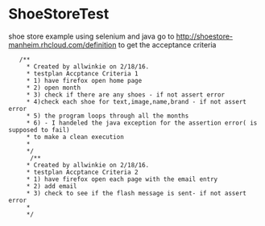 # ShoeStoreTest
shoe store example using selenium and java
go to http://shoestore-manheim.rhcloud.com/definition
to get the acceptance criteria

       /**
         * Created by allwinkie on 2/18/16.
         * testplan Accptance Criteria 1
         * 1) have firefox open home page
         * 2) open month
         * 3) check if there are any shoes - if not assert error
         * 4)check each shoe for text,image,name,brand - if not assert error
         * 5) the program loops through all the months
         * 6) - I handeled the java exception for the assertion error( is supposed to fail) 
         * to make a clean execution
         *
         */
          /**
         * Created by allwinkie on 2/18/16.
         * testplan Accptance Criteria 2
         * 1) have firefox open each page with the email entry
         * 2) add email
         * 3) check to see if the flash message is sent- if not assert error
         *
         */
  
